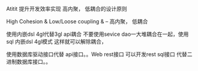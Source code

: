 Atitit 提升开发效率实现 高内聚， 低耦合的设计原则

High Cohesion & Low/Loose coupling & – 高内聚， 低耦合


使用内嵌dsl 4gl代替3gl api耦合
不要使用sevice dao一大堆耦合在一起，使用sql 内嵌dsl 4gl模式
这样就可以解除耦合，

使用数据库驱动接口代替  api接口。。Web rest接口
可以开发rest sql接口 
代替二进制数据库接口。。
